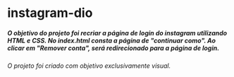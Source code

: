 # instagram-dio

##### O objetivo do projeto foi recriar a página de login do instagram utilizando HTML e CSS. No index.html consta a página de "continuar como". Ao clicar em "Remover conta", será redirecionado para a página de login.

###### O projeto foi criado com objetivo exclusivamente visual.